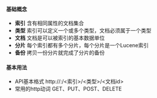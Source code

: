 #### 基础概念

- **索引** 含有相同属性的文档集合
- **类型** 索引可以定义一个或多个类型，文档必须属于一个类型
- **文档** 文档是可以被索引的基本数据单位
- **分片** 每个索引都有多个分片，每个分片是一个Lucene索引
- **备份** 拷贝一份分片就完成了分片的备份

#### 基本用法

- API基本格式 http://<ip>:<port>/<索引>/<类型>/<文档id>
- 常用的http动词 GET、PUT、POST、DELETE

